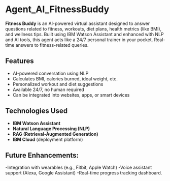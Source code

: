 # Agent_AI_FitnessBuddy
**Fitness Buddy** is an AI-powered virtual assistant designed to answer questions related to fitness, workouts, diet plans, health metrics (like BMI), and wellness tips. Built using IBM Watson Assistant and enhanced with NLP and AI tools, this agent acts like a 24/7 personal trainer in your pocket.
Real-time answers to fitness-related queries.
## Features
-  AI-powered conversation using NLP
-  Calculates BMI, calories burned, ideal weight, etc.
-  Personalized workout and diet suggestions
-  Available 24/7, no human required
- Can be integrated into websites, apps, or smart devices

## Technologies Used
- **IBM Watson Assistant**
- **Natural Language Processing (NLP)**
- **RAG (Retrieval-Augmented Generation)** 
- **IBM Cloud** (deployment platform)
## Future Enhancements: 
-Integration with wearables (e.g., Fitbit, Apple Watch)
-Voice assistant support (Alexa, Google Assistant)
-Real-time progress tracking dashboard.






